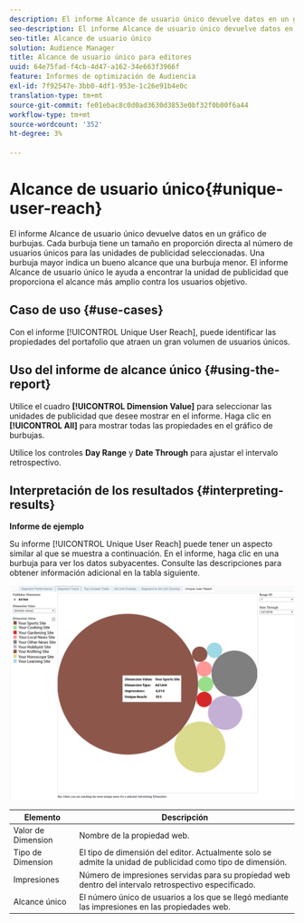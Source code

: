 ```yaml
---
description: El informe Alcance de usuario único devuelve datos en un gráfico de burbujas. Cada burbuja tiene un tamaño en proporción directa al número de usuarios únicos para las unidades de publicidad seleccionadas. Una burbuja mayor indica un bueno alcance que una burbuja menor. El informe Alcance de usuario único le ayuda a encontrar la unidad de publicidad que proporciona el alcance más amplio contra los usuarios objetivo.
seo-description: El informe Alcance de usuario único devuelve datos en un gráfico de burbujas. Cada burbuja tiene un tamaño en proporción directa al número de usuarios únicos para las unidades de publicidad seleccionadas. Una burbuja mayor indica un bueno alcance que una burbuja menor. El informe Alcance de usuario único le ayuda a encontrar la unidad de publicidad que proporciona el alcance más amplio contra los usuarios objetivo.
seo-title: Alcance de usuario único
solution: Audience Manager
title: Alcance de usuario único para editores
uuid: 64e75fad-f4cb-4d47-a162-34e663f3966f
feature: Informes de optimización de Audiencia
exl-id: 7f92547e-3bb0-4df1-953e-1c26e91b4e0c
translation-type: tm+mt
source-git-commit: fe01ebac8c0d0ad3630d3853e0bf32f0b00f6a44
workflow-type: tm+mt
source-wordcount: '352'
ht-degree: 3%

---
```


# Alcance de usuario único{#unique-user-reach}

El informe Alcance de usuario único devuelve datos en un gráfico de burbujas. Cada burbuja tiene un tamaño en proporción directa al número de usuarios únicos para las unidades de publicidad seleccionadas. Una burbuja mayor indica un bueno alcance que una burbuja menor. El informe Alcance de usuario único le ayuda a encontrar la unidad de publicidad que proporciona el alcance más amplio contra los usuarios objetivo.

## Caso de uso {#use-cases}

Con el informe [!UICONTROL Unique User Reach], puede identificar las propiedades del portafolio que atraen un gran volumen de usuarios únicos.

## Uso del informe de alcance único {#using-the-report}

Utilice el cuadro **[!UICONTROL Dimension Value]** para seleccionar las unidades de publicidad que desee mostrar en el informe. Haga clic en **[!UICONTROL All]** para mostrar todas las propiedades en el gráfico de burbujas.

Utilice los controles **Day Range** y **Date Through** para ajustar el intervalo retrospectivo.

## Interpretación de los resultados {#interpreting-results}

**Informe de ejemplo**

Su informe [!UICONTROL Unique User Reach] puede tener un aspecto similar al que se muestra a continuación. En el informe, haga clic en una burbuja para ver los datos subyacentes. Consulte las descripciones para obtener información adicional en la tabla siguiente.

![](assets/publisher_unique_user_reach.png)

| Elemento | Descripción |
|--- |--- |
| Valor de Dimension | Nombre de la propiedad web. |
| Tipo de Dimension | El tipo de dimensión del editor. Actualmente solo se admite la unidad de publicidad como tipo de dimensión. |
| Impresiones | Número de impresiones servidas para su propiedad web dentro del intervalo retrospectivo especificado. |
| Alcance único | El número único de usuarios a los que se llegó mediante las impresiones en las propiedades web. |
